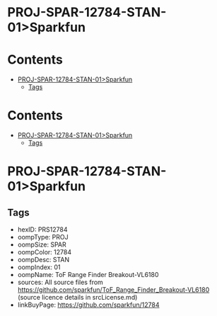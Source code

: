 
PROJ-SPAR-12784-STAN-01>Sparkfun
================================

Contents
========

* [PROJ-SPAR-12784-STAN-01>Sparkfun](#proj-spar-12784-stan-01sparkfun)
	* [Tags](#tags)

Contents
========

* [PROJ-SPAR-12784-STAN-01>Sparkfun](#proj-spar-12784-stan-01sparkfun)
	* [Tags](#tags)

# PROJ-SPAR-12784-STAN-01>Sparkfun

## Tags

- hexID: PRS12784
- oompType: PROJ
- oompSize: SPAR
- oompColor: 12784
- oompDesc: STAN
- oompIndex: 01
- oompName: ToF Range Finder Breakout-VL6180
- sources: All source files from https://github.com/sparkfun/ToF_Range_Finder_Breakout-VL6180 (source licence details in srcLicense.md)
- linkBuyPage: https://github.com/sparkfun/12784
